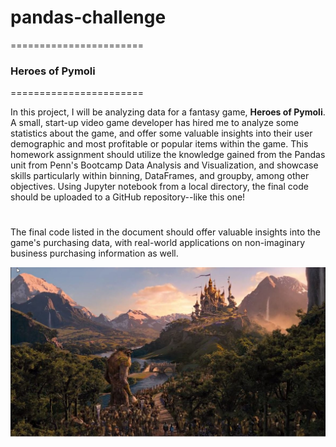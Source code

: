 # pandas-challenge
=======================
### Heroes of Pymoli
=======================

In this project, I will be analyzing data for a fantasy game, **Heroes of Pymoli**.
A small, start-up video game developer has hired me to analyze some statistics about the game, and offer some valuable insights into their user demographic and most profitable or popular items within the game.
This homework assignment should utilize the knowledge gained from the Pandas unit from Penn's Bootcamp Data Analysis and Visualization, and showcase skills particularly within binning, DataFrames, and groupby, among other objectives.  Using Jupyter notebook from a local directory, the final code should be uploaded to a GitHub repository--like this one!
#
The final code listed in the document should offer valuable insights into the game's purchasing data, with real-world applications on non-imaginary business purchasing information as well.

![alt text][logo]

[logo]: Resources/pypoli_land.jpg "Land of Pypoli"